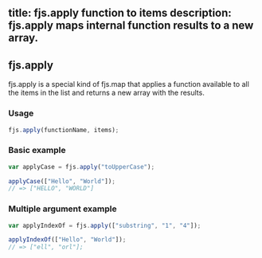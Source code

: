 title: fjs.apply function to items
description: fjs.apply maps internal function results to a new array.
---

## fjs.apply

fjs.apply is a special kind of fjs.map that applies a function available to all the items in the list and returns a new array with the results.

### Usage

```js
fjs.apply(functionName, items);
```

### Basic example

```js
var applyCase = fjs.apply("toUpperCase");

applyCase(["Hello", "World"]);
// => ["HELLO", "WORLD"]
```

### Multiple argument example

```js
var applyIndexOf = fjs.apply(["substring", "1", "4"]);

applyIndexOf(["Hello", "World"]);
// => ["ell", "orl"];
```
